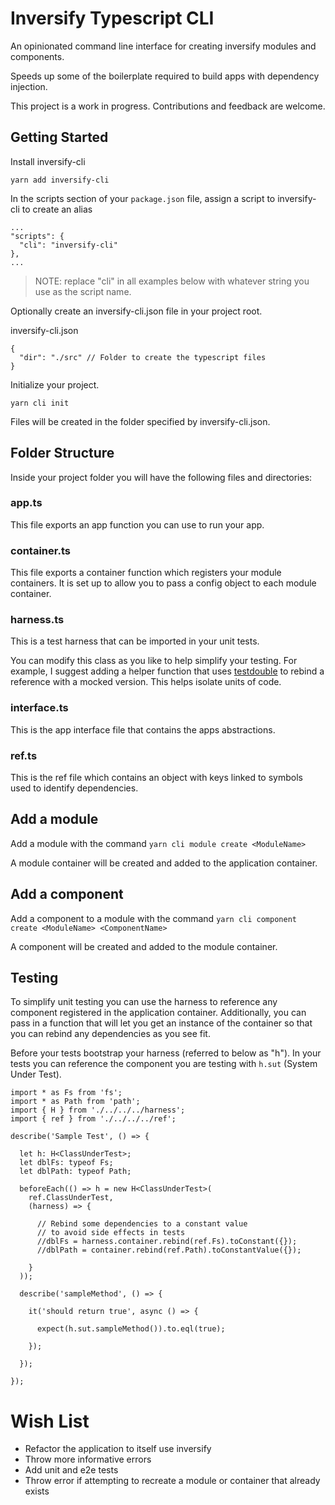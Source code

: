 # Inversify Typescript CLI
An opinionated command line interface for creating inversify modules and components.

Speeds up some of the boilerplate required to build apps with dependency injection.

This project is a work in progress. Contributions and feedback are welcome.

## Getting Started

Install inversify-cli

```yarn add inversify-cli```

In the scripts section of your `package.json` file, assign a script to inversify-cli to create an alias

```
...
"scripts": {
  "cli": "inversify-cli"
},
...
```

> NOTE: replace "cli" in all examples below with whatever string you use as the script name.

Optionally create an inversify-cli.json file in your project root.

inversify-cli.json
```
{
  "dir": "./src" // Folder to create the typescript files
}
```


Initialize your project.

```
yarn cli init
```

Files will be created in the folder specified by inversify-cli.json.

## Folder Structure

Inside your project folder you will have the following files and directories:

### app.ts
This file exports an app function you can use to run your app.

### container.ts
This file exports a container function which registers your module containers. It is set up to allow you to pass a config object to each module container.

### harness.ts
This is a test harness that can be imported in your unit tests.

You can modify this class as you like to help simplify your testing. For example, I suggest adding a helper function that uses  [testdouble](https://www.npmjs.com/package/testdouble) to rebind a reference with a mocked version. This helps isolate units of code.

### interface.ts
This is the app interface file that contains the apps abstractions.

### ref.ts
This is the ref file which contains an object with keys linked to symbols used to identify dependencies.

## Add a module

Add a module with the command
`yarn cli module create <ModuleName>`

A module container will be created and added to the application container.

## Add a component

Add a component to a module with the command
`yarn cli component create <ModuleName> <ComponentName>`

A component will be created and added to the module container.

## Testing

To simplify unit testing you can use the harness to reference any component registered in the application container. Additionally, you can pass in a function that will let you get an instance of the container so that you can rebind any dependencies as you see fit.

Before your tests bootstrap your harness (referred to below as "h").
In your tests you can reference the component you are testing with `h.sut` (System Under Test).

```
import * as Fs from 'fs';
import * as Path from 'path';
import { H } from './../../../harness';
import { ref } from './../../../ref';

describe('Sample Test', () => {

  let h: H<ClassUnderTest>;
  let dblFs: typeof Fs;
  let dblPath: typeof Path;

  beforeEach(() => h = new H<ClassUnderTest>(
    ref.ClassUnderTest,
    (harness) => {

      // Rebind some dependencies to a constant value
      // to avoid side effects in tests
      //dblFs = harness.container.rebind(ref.Fs).toConstant({});
      //dblPath = container.rebind(ref.Path).toConstantValue({});

    }
  ));

  describe('sampleMethod', () => {

    it('should return true', async () => {

      expect(h.sut.sampleMethod()).to.eql(true);

    });

  });

});
```

# Wish List

- Refactor the application to itself use inversify
- Throw more informative errors
- Add unit and e2e tests
- Throw error if attempting to recreate a module or container that already exists